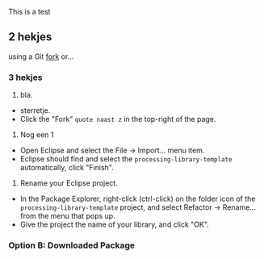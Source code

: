 This is a test
## 2 hekjes

using a Git [fork](https://help.github.com/articles/fork-a-repo) or...

### 3 hekjes

1. bla.
  * sterretje.
  * Click the "Fork" `quote naast z` in the top-right of the page.
1. Nog een 1
  * Open Eclipse and select the File → Import... menu item.
  * Eclipse should find and select the `processing-library-template` automatically, click "Finish".
1. Rename your Eclipse project.
  * In the Package Explorer, right-click (ctrl-click) on the folder icon of the `processing-library-template` project, and select Refactor → Rename... from the menu that pops up. 
  * Give the project the name of your library, and click "OK".
  
### Option B: Downloaded Package
